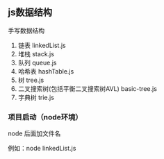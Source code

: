 ## js数据结构

手写数据结构

1. 链表 linkedList.js
2. 堆栈 stack.js
3. 队列 queue.js
4. 哈希表 hashTable.js
5. 树 tree.js
6. 二叉搜索树(包括平衡二叉搜索树AVL) basic-tree.js
7. 字典树 trie.js

### 项目启动（node环境）

node 后面加文件名  

例如：node linkedList.js
